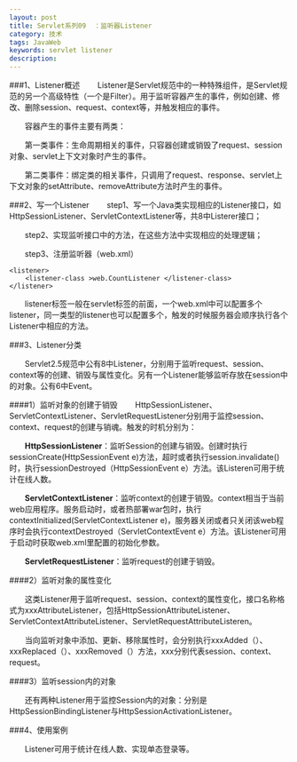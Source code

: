 ```yaml
---
layout: post
title: Servlet系列09	：监听器Listener
category: 技术
tags: JavaWeb
keywords: servlet listener
description:
---
```


###1、Listener概述
　　Listener是Servlet规范中的一种特殊组件，是Servlet规范的另一个高级特性（一个是Filter）。用于监听容器产生的事件，例如创建、修改、删除session、request、context等，并触发相应的事件。

　　容器产生的事件主要有两类：

　　第一类事件：生命周期相关的事件，只容器创建或销毁了request、session对象、servlet上下文对象时产生的事件。

　　第二类事件：绑定类的相关事件，只调用了request、response、servlet上下文对象的setAttribute、removeAttribute方法时产生的事件。

###2、写一个Listener
　　step1、写一个Java类实现相应的Listener接口，如HttpSessionListener、ServletContextListener等，共8中Listerer接口；

　　step2、实现监听接口中的方法，在这些方法中实现相应的处理逻辑；

　　step3、注册监听器（web.xml）

	<listener>
		<listener-class >web.CountListener </listener-class>
	</listener>

　　listener标签一般在servlet标签的前面，一个web.xml中可以配置多个listener，同一类型的listener也可以配置多个，触发的时候服务器会顺序执行各个Listener中相应的方法。

###3、Listener分类

　　Servlet2.5规范中公有8中Listener，分别用于监听request、session、context等的创建、销毁与属性变化。另有一个Listener能够监听存放在session中的对象。公有6中Event。

####1）监听对象的创建于销毁
　　HttpSessionListener、ServletContextListener、ServletRequestListener分别用于监控session、context、request的创建与销魂。触发的时机分别为：

　　**HttpSessionListener**：监听Session的创建与销毁。创建时执行sessionCreate(HttpSessionEvent e)方法，超时或者执行session.invalidate()时，执行sessionDestroyed（HttpSessionEvent e）方法。该Listeren可用于统计在线人数。

　　**ServletContextListener**：监听context的创建于销毁。context相当于当前web应用程序。服务启动时，或者热部署war包时，执行contextInitialized(ServletContextListener e)，服务器关闭或者只关闭该web程序时会执行contextDestroyed（ServletContextEvent e）方法。该Listener可用于启动时获取web.xml里配置的初始化参数。

　　**ServletRequestListener**：监听request的创建于销毁。　　

####2）监听对象的属性变化

　　这类Listener用于监听request、session、context的属性变化，接口名称格式为xxxAttributeListener，包括HttpSessionAttributeListener、ServletContextAttributeListener、ServletRequestAttributeListeren。

　　当向监听对象中添加、更新、移除属性时，会分别执行xxxAdded（）、xxxReplaced（）、xxxRemoved（）方法，xxx分别代表session、context、request。

####3）监听session内的对象

　　还有两种Listener用于监控Session内的对象：分别是HttpSessionBindingListener与HttpSessionActivationListener。


###4、使用案例

　　Listener可用于统计在线人数、实现单态登录等。
